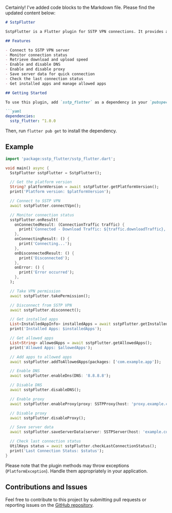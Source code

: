 Certainly! I've added code blocks to the Markdown file. Please find the updated content below:

```markdown
# SstpFlutter

SstpFlutter is a Flutter plugin for SSTP VPN connections. It provides a convenient way to manage SSTP VPN connections, monitor connection status, and configure various settings.

## Features

- Connect to SSTP VPN server
- Monitor connection status
- Retrieve download and upload speed
- Enable and disable DNS
- Enable and disable proxy
- Save server data for quick connection
- Check the last connection status
- Get installed apps and manage allowed apps

## Getting Started

To use this plugin, add `sstp_flutter` as a dependency in your `pubspec.yaml` file.

```yaml
dependencies:
  sstp_flutter: ^1.0.0
```

Then, run `flutter pub get` to install the dependency.

## Example

```dart
import 'package:sstp_flutter/sstp_flutter.dart';

void main() async {
  SstpFlutter sstpFlutter = SstpFlutter();

  // Get the platform version
  String? platformVersion = await sstpFlutter.getPlatformVersion();
  print('Platform version: $platformVersion');

  // Connect to SSTP VPN
  await sstpFlutter.connectVpn();

  // Monitor connection status
  sstpFlutter.onResult(
    onConnectedResult: (ConnectionTraffic traffic) {
      print('Connected - Download Traffic: ${traffic.downloadTraffic}, Upload Traffic: ${traffic.uploadTraffic}');
    },
    onConnectingResult: () {
      print('Connecting...');
    },
    onDisconnectedResult: () {
      print('Disconnected');
    },
    onError: () {
      print('Error occurred');
    },
  );

  // Take VPN permission
  await sstpFlutter.takePermission();

  // Disconnect from SSTP VPN
  await sstpFlutter.disconnect();

  // Get installed apps
  List<InstalledAppInfo> installedApps = await sstpFlutter.getInstalledApps();
  print('Installed Apps: $installedApps');

  // Get allowed apps
  List<String> allowedApps = await sstpFlutter.getAllowedApps();
  print('Allowed Apps: $allowedApps');

  // Add apps to allowed apps
  await sstpFlutter.addToAllowedApps(packages: ['com.example.app']);

  // Enable DNS
  await sstpFlutter.enableDns(DNS: '8.8.8.8');

  // Disable DNS
  await sstpFlutter.disableDNS();

  // Enable proxy
  await sstpFlutter.enableProxy(proxy: SSTPProxy(host: 'proxy.example.com', port: 8080));

  // Disable proxy
  await sstpFlutter.disableProxy();

  // Save server data
  await sstpFlutter.saveServerData(server: SSTPServer(host: 'example.com', username: 'user', password: 'password'));

  // Check last connection status
  UtilKeys status = await sstpFlutter.checkLastConnectionStatus();
  print('Last Connection Status: $status');
}
```

Please note that the plugin methods may throw exceptions (`PlatformException`). Handle them appropriately in your application.

## Contributions and Issues

Feel free to contribute to this project by submitting pull requests or reporting issues on the [GitHub repository](https://github.com/NavidShokoufeh/sstp_flutter).
